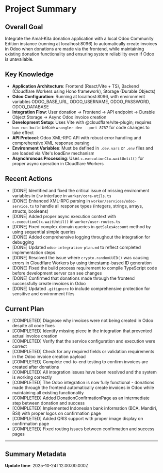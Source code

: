 # Project Summary

## Overall Goal
Integrate the Amal-Kita donation application with a local Odoo Community Edition instance (running at localhost:8096) to automatically create invoices in Odoo when donations are made via the frontend, while maintaining existing donation functionality and ensuring system reliability even if Odoo is unavailable.

## Key Knowledge
- **Application Architecture**: Frontend (React/Vite + TS), Backend (Cloudflare Workers using Hono framework), Storage (Durable Objects)
- **Odoo Configuration**: Running at localhost:8096, with environment variables ODOO_BASE_URL, ODOO_USERNAME, ODOO_PASSWORD, ODOO_DATABASE
- **Integration Flow**: User donation → Frontend → API endpoint → Durable Object Storage → Async Odoo invoice creation
- **Development Setup**: Uses Vite with @cloudflare/vite-plugin; requires `bun run build` before `wrangler dev --port 8787` for code changes to take effect
- **API Protocol**: Odoo XML-RPC API with robust error handling and comprehensive XML response parsing
- **Environment Variables**: Must be defined in `.dev.vars` or `.env` files and are loaded via Vite's loadEnv mechanism
- **Asynchronous Processing**: Uses `c.executionCtx.waitUntil()` for proper async operation in Cloudflare Workers

## Recent Actions
- [DONE] Identified and fixed the critical issue of missing environment variables in `Env` interface in `worker/core-utils.ts`
- [DONE] Enhanced XML-RPC parsing in `worker/services/odoo-service.ts` to handle all response types (integers, strings, arrays, structs, booleans)
- [DONE] Added proper async execution context with `c.executionCtx.waitUntil()` in `worker/user-routes.ts`
- [DONE] Fixed complex domain queries in `getSalesAccount` method by using sequential simple queries
- [DONE] Added comprehensive logging throughout the integration for debugging
- [DONE] Updated `odoo-integration-plan.md` to reflect completed implementation steps
- [DONE] Resolved the issue where `crypto.randomUUID()` was causing errors in Cloudflare Workers by using timestamp-based ID generation
- [DONE] Fixed the build process requirement to compile TypeScript code before development server can see changes
- [DONE] Confirmed that donations made through the frontend successfully create invoices in Odoo
- [DONE] Updated `.gitignore` to include comprehensive protection for sensitive and environment files

## Current Plan
- [COMPLETED] Diagnose why invoices were not being created in Odoo despite all code fixes
- [COMPLETED] Identify missing piece in the integration that prevented actual invoice creation
- [COMPLETED] Verify that the service configuration and execution were correct
- [COMPLETED] Check for any required fields or validation requirements in the Odoo invoice creation payload
- [COMPLETED] Complete end-to-end testing to confirm invoices are created after donations
- [COMPLETED] All integration issues have been resolved and the system is working correctly
- [COMPLETED] The Odoo integration is now fully functional - donations made through the frontend automatically create invoices in Odoo while maintaining all existing functionality
- [COMPLETED] Added DonationConfirmationPage as an intermediate step between donation and success
- [COMPLETED] Implemented Indonesian bank information (BCA, Mandiri, BSI) with proper logos on confirmation page
- [COMPLETED] Added QRIS support with proper image display on confirmation page
- [COMPLETED] Fixed routing issues between confirmation and success pages

---

## Summary Metadata
**Update time**: 2025-10-24T12:00:00.000Z 
